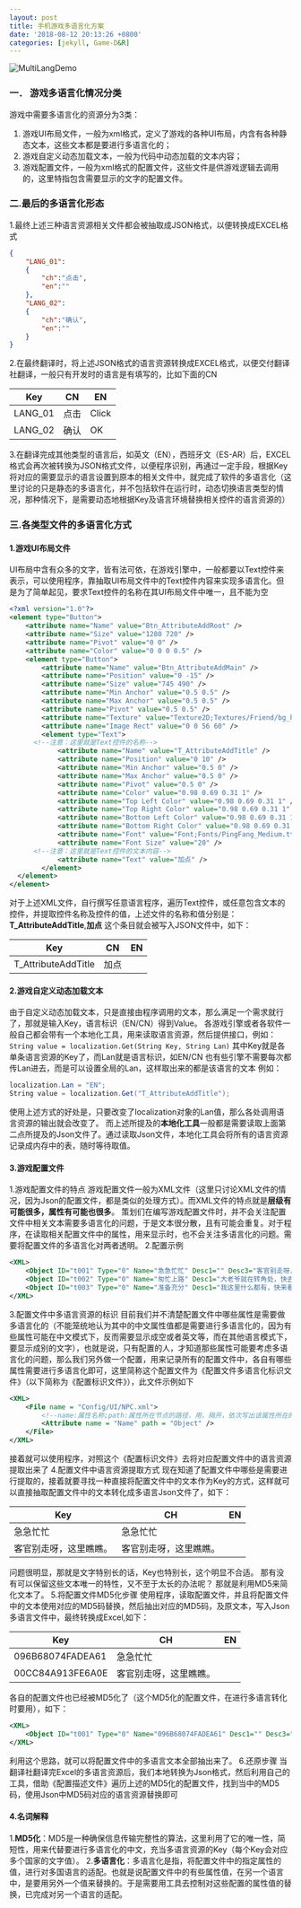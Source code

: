 ```yaml
---
layout: post
title: 手机游戏多语言化方案
date: '2018-08-12 20:13:26 +0800'
categories: [jekyll, Game-D&R]
---
```


![MultiLangDemo](../../../../../assets/img/blog/MultiLangDemo.PNG)
### 一．	游戏多语言化情况分类
游戏中需要多语言化的资源分为3类：
1. 游戏UI布局文件，一般为xml格式，定义了游戏的各种UI布局，内含有各种静态文本，这些文本都是要进行多语言化的；
2. 游戏自定义动态加载文本，一般为代码中动态加载的文本内容；
3. 游戏配置文件，一般为xml格式的配置文件，这些文件是供游戏逻辑去调用的，这里特指包含需要显示的文字的配置文件。
### 二.最后的多语言化形态
1.最终上述三种语言资源相关文件都会被抽取成JSON格式，以便转换成EXCEL格式
```JSON
{
	"LANG_01":
	{
		"ch":"点击",
        "en":""
	},
	"LANG_02":
	{
		"ch":"确认",
        "en":""
	}
}
```
2.在最终翻译时，将上述JSON格式的语言资源转换成EXCEL格式，以便交付翻译社翻译，一般只有开发时的语言是有填写的，比如下面的CN

Key  | CN  | EN
--|---|--
LANG_01 |  点击  | Click
LANG_02  | 确认  | OK

3.在翻译完成其他类型的语言后，如英文（EN），西班牙文（ES-AR）后，EXCEL格式会再次被转换为JSON格式文件，以便程序识别，再通过一定手段，根据Key将对应的需要显示的语言设置到原本的相关文件中，就完成了软件的多语言化（这里讨论的只是静态的多语言化，并不包括软件在运行时，动态切换语言类型的情况，那种情况下，是需要动态地根据Key及语言环境替换相关控件的语言资源的）
### 三.各类型文件的多语言化方式
#### 1.游戏UI布局文件
UI布局中含有众多的文字，皆有法可依，在游戏引擎中，一般都要以Text控件来表示，可以使用程序，靠抽取UI布局文件中的Text控件内容来实现多语言化。但是为了简单起见，要求Text控件的名称在其UI布局文件中唯一，且不能为空
```xml
<?xml version="1.0"?>
<element type="Button">
	<attribute name="Name" value="Btn_AttributeAddRoot" />
	<attribute name="Size" value="1280 720" />
	<attribute name="Pivot" value="0 0" />
	<attribute name="Color" value="0 0 0 0.5" />
	<element type="Button">
		<attribute name="Name" value="Btn_AttributeAddMain" />
		<attribute name="Position" value="0 -15" />
		<attribute name="Size" value="745 490" />
		<attribute name="Min Anchor" value="0.5 0.5" />
		<attribute name="Max Anchor" value="0.5 0.5" />
		<attribute name="Pivot" value="0.5 0.5" />
		<attribute name="Texture" value="Texture2D;Textures/Friend/bg_haoyoukuang.png" />
		<attribute name="Image Rect" value="0 0 56 60" />
		<element type="Text">
      <!--注意：这里就是Text控件的名称-->
			<attribute name="Name" value="T_AttributeAddTitle" />
			<attribute name="Position" value="0 10" />
			<attribute name="Min Anchor" value="0.5 0" />
			<attribute name="Max Anchor" value="0.5 0" />
			<attribute name="Pivot" value="0.5 0" />
			<attribute name="Color" value="0.98 0.69 0.31 1" />
			<attribute name="Top Left Color" value="0.98 0.69 0.31 1" />
			<attribute name="Top Right Color" value="0.98 0.69 0.31 1" />
			<attribute name="Bottom Left Color" value="0.98 0.69 0.31 1" />
			<attribute name="Bottom Right Color" value="0.98 0.69 0.31 1" />
			<attribute name="Font" value="Font;Fonts/PingFang_Medium.ttf" />
			<attribute name="Font Size" value="20" />
      <!--注意：这里就是Text控件的文本内容-->
			<attribute name="Text" value="加点" />
		</element>
  </element>
</element>
```
对于上述XML文件，自行撰写任意语言程序，遍历Text控件，或任意包含文本的控件，并提取控件名称及控件的值，上述文件的名称和值分别是：**T_AttributeAddTitle**,**加点**
这个条目就会被写入JSON文件中，如下：

Key  | CN  | EN
--|---|--
T_AttributeAddTitle|加点|

#### 2.游戏自定义动态加载文本
由于自定义动态加载文本，只是直接由程序调用的文本，那么满足一个需求就行了，那就是输入Key，语言标识（EN/CN）得到Value。
各游戏引擎或者各软件一般自己都会带有一个本地化工具，用来读取语言资源，然后提供接口，例如：
`String value = localization.Get(String Key, String Lan)`
其中Key就是各单条语言资源的Key了，而Lan就是语言标识，如EN/CN
也有些引擎不需要每次都传Lan进去，而是可以设置全局的Lan，这样取出来的都是该语言的文本
例如：
```C#
localization.Lan = "EN";
String value = localization.Get("T_AttributeAddTitle");
```
使用上述方式的好处是，只要改变了localization对象的Lan值，那么各处调用语言资源的输出就会改变了。
而上述所提及的**本地化工具**一般都是需要读取上面第二点所提及的Json文件了。通过读取Json文件，本地化工具会将所有的语言资源记录成内存中的表，随时等待取值。

#### 3.游戏配置文件
1.游戏配置文件的特点
游戏配置文件一般为XML文件（这里只讨论XML文件的情况，因为Json的配置文件，都是类似的处理方式）。而XML文件的特点就是**层级有可能很多，属性有可能也很多**。
策划们在编写游戏配置文件时，并不会关注配置文件中相关文本需要多语言化的问题，于是文本很分散，且有可能会重复。对于程序，在读取相关配置文件中的属性，用来显示时，也不会关注多语言化的问题。需要将配置文件的多语言化对两者透明。
2.配置示例
```xml
<XML>
	<Object ID="t001" Type="0" Name="急急忙忙" Desc1="" Desc3="客官别走呀，这里瞧瞧。" Desc2="我现在需要一些豆腐，去杂货店帮我买一些" Next="t002" />
	<Object ID="t002" Type="0" Name="匆忙上路" Desc1="大老爷就在转角处，快去找他吧。" Desc3="完成地很漂亮，可以领取奖励了。" Desc2="前往大老爷处报到" Next="t003"/>
	<Object ID="t003" Type="0" Name="准备充分" Desc1="我这里什么都有，快来看看。" Desc3="快去做事情，想偷懒啊你。" Desc2="值得表扬，你这小伙子不错" Next="t004" />
</XML>
```
3.配置文件中多语言资源的标识
目前我们并不清楚配置文件中哪些属性是需要做多语言化的（不能笼统地认为其中的中文属性值都是需要进行多语言化的，因为有些属性可能在中文模式下，反而需要显示成空或者英文等，而在其他语言模式下，要显示成别的文字），也就是说，只有配置的人，才知道那些属性可能要考虑多语言化的问题，那么我们另外做一个配置，用来记录所有的配置文件中，各自有哪些属性需要进行多语言化即可，这里简称这个配置文件为《配置文件多语言化标识文件》（以下简称为《配置标识文件》），此文件示例如下
```xml
<XML>
	<File name = "Config/UI/NPC.xml">
		<!--name:属性名称;path:属性所在节点的路径，用，隔开，依次写出该属性所在的每一层的节点名称（不包括根节点）-->
		<Attribute name = "Name" path = "Object" />
	</File>
</XML>
```
接着就可以使用程序，对照这个《配置标识文件》去将对应配置文件中的语言资源提取出来了
4.配置文件中语言资源提取方式
现在知道了配置文件中哪些是需要进行提取的，接着就要寻找一种直接将配置文件中的文本作为Key的方式，这样就可以直接抽取配置文件中的文本转化成多语言Json文件了，如下：

Key  | CH  | EN
--|---|--
急急忙忙  |  急急忙忙 |
客官别走呀，这里瞧瞧。  |  客官别走呀，这里瞧瞧。 |

问题很明显，那就是文字特别长的话，Key也特别长，这个明显不合适。
那有没有可以保留这些文本唯一的特性，又不至于太长的办法呢？
那就是利用MD5来简化文本了。
5.将配置文件MD5化步骤
使用程序，读取配置文件，并且将配置文件中的文本使用对应的MD5码替换，然后抽出对应的MD5码，及原文本，写入Json多语言文件中，最终转换成Excel,如下：

Key  | CH  | EN
--|---|--
096B68074FADEA61  |  急急忙忙 |
00CC84A913FE6A0E  |  客官别走呀，这里瞧瞧。 |

各自的配置文件也已经被MD5化了（这个MD5化的配置文件，在进行多语言转化时要用），如下：
```xml
<XML>
	<Object ID="t001" Type="0" Name="096B68074FADEA61" Desc1="" Desc3="00CC84A913FE6A0E" Desc2="791DA552FA664690" Next="t002" />
</XML>
```
利用这个思路，就可以将配置文件中的多语言文本全部抽出来了。
6.还原步骤
当翻译社翻译完Excel的多语言资源后，我们本地转换为Json格式，然后利用自己的工具，借助《配置描述文件》遍历上述的MD5化的配置文件，找到当中的MD5码，使用Json中MD5码对应的语言资源替换即可

#### 4.名词解释
1.**MD5化**：MD5是一种确保信息传输完整性的算法，这里利用了它的唯一性，简短性，用来代替要进行多语言化的中文，充当多语言资源的Key（每个Key会对应多个国家的文字值）。
2.**多语言化**：多语言化是指，将配置文件中的指定属性的值，进行对多国语言的适配。也就是说配置文件中的有些属性值，在另一个语言中，是要用另外一个值来替换的。于是需要用工具去控制对这些配置的属性值的替换，已完成对另一个语言的适配。
